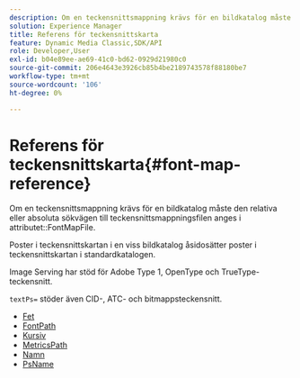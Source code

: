 ```yaml
---
description: Om en teckensnittsmappning krävs för en bildkatalog måste den relativa eller absoluta sökvägen till teckensnittsmappningsfilen anges i attributet FontMapFile.
solution: Experience Manager
title: Referens för teckensnittskarta
feature: Dynamic Media Classic,SDK/API
role: Developer,User
exl-id: b04e89ee-ae69-41c0-bd62-0929d21980c0
source-git-commit: 206e4643e3926cb85b4be2189743578f88180be7
workflow-type: tm+mt
source-wordcount: '106'
ht-degree: 0%

---
```


# Referens för teckensnittskarta{#font-map-reference}

Om en teckensnittsmappning krävs för en bildkatalog måste den relativa eller absoluta sökvägen till teckensnittsmappningsfilen anges i attributet::FontMapFile.

Poster i teckensnittskartan i en viss bildkatalog åsidosätter poster i teckensnittskartan i standardkatalogen.

Image Serving har stöd för Adobe Type 1, OpenType och TrueType-teckensnitt.

`textPs=` stöder även CID-, ATC- och bitmappsteckensnitt.

* [Fet](r-bold-font.md)
* [FontPath](r-fontpath-font.md)
* [Kursiv](r-italic-font.md)
* [MetricsPath](r-metricspath-font.md)
* [Namn](r-name-font.md)
* [PsName](r-psname-font.md)
